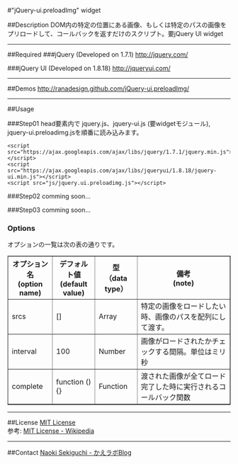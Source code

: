 #&quot;jQuery-ui.preloadImg&quot; widget

##Description
DOM内の特定の位置にある画像、もしくは特定のパスの画像をプリロードして、コールバックを返すだけのスクリプト。要jQuery UI widget

---
##Required
###jQuery (Developed on 1.7.1)
http://jquery.com/

###jQuery UI (Developed on 1.8.18)
http://jqueryui.com/

---
##Demos
http://ranadesign.github.com/jQuery-ui.preloadImg/

---
##Usage

###Step01
head要素内で jquery.js、jquery-ui.js (要widgetモジュール), jquery-ui.preloadimg.jsを順番に読み込みます。

	<script src="https://ajax.googleapis.com/ajax/libs/jquery/1.7.1/jquery.min.js"></script>
	<script src="https://ajax.googleapis.com/ajax/libs/jqueryui/1.8.18/jquery-ui.min.js"></script>
	<script src="js/jquery.ui.preloadimg.js"></script>

###Step02
comming soon...

###Step03
comming soon...

### Options
オプションの一覧は次の表の通りです。

<table border="1">
<colgroup span="1" class="colh">
<colgroup span="1" class="colh">
<colgroup span="1" class="cold">
<thead>
<tr>
<th>オプション名<br>(option name)</th>
<th>デフォルト値<br>(default value)</th>
<th>型<br>（data type）</th>
<th>備考<br>(note)</th>
</tr>
</thead>
<tbody>

<tr>
<td>srcs</td>
<td>[]</td>
<td>Array</td>
<td>特定の画像をロードしたい時、画像のパスを配列にして渡す。</td>
</tr>
<tr>
<td>interval</td>
<td>100</td>
<td>Number</td>
<td>画像がロードされたかチェックする間隔。単位はミリ秒</td>
</tr>
<tr>
<td>complete</td>
<td>function () {}</td>
<td>Function</td>
<td>渡された画像が全てロード完了した時に実行されるコールバック関数</td>
</tr>
</tbody>
</table>

---
##License
<a href="http://www.opensource.org/licenses/mit-license.html">MIT License</a><br />
参考: <a href="https://secure.wikimedia.org/wikipedia/ja/wiki/MIT_License">MIT License - Wikipedia</a>

---
##Contact
<a href="http://kaelab.ranadesign.com/blog/author/naoki-sekiguchi/">Naoki Sekiguchi - かえラボBlog</a>
